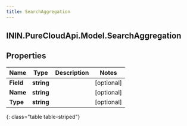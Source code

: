 ```yaml
---
title: SearchAggregation
---
```

## ININ.PureCloudApi.Model.SearchAggregation

## Properties

|Name | Type | Description | Notes|
|------------ | ------------- | ------------- | -------------|
| **Field** | **string** |  | [optional] |
| **Name** | **string** |  | [optional] |
| **Type** | **string** |  | [optional] |
{: class="table table-striped"}


